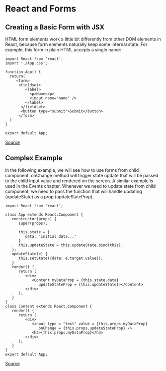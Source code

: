 # React and Forms  

## Creating a Basic Form with JSX

HTML form elements work a little bit differently from other DOM elements in React, because form elements naturally keep some internal state. For example, this form in plain HTML accepts a single name:

```
import React from 'react';
import './App.css';

function App() {
  return(
     <form>
      <fieldset>
         <label>
           <p>Name</p>
           <input name="name" />
         </label>
       </fieldset>
       <button type="submit">Submit</button>
      </form>
  )
}

export default App;

```
[Source](https://www.tutorialspoint.com/reactjs/reactjs_forms.htm)  

## Complex Example
In the following example, we will see how to use forms from child component. onChange method will trigger state update that will be passed to the child input value and rendered on the screen. A similar example is used in the Events chapter. Whenever we need to update state from child component, we need to pass the function that will handle updating (updateState) as a prop (updateStateProp).

```
import React from 'react';

class App extends React.Component {
   constructor(props) {
      super(props);
      
      this.state = {
         data: 'Initial data...'
      }
      this.updateState = this.updateState.bind(this);
   };
   updateState(e) {
      this.setState({data: e.target.value});
   }
   render() {
      return (
         <div>
            <Content myDataProp = {this.state.data} 
               updateStateProp = {this.updateState}></Content>
         </div>
      );
   }
}
class Content extends React.Component {
   render() {
      return (
         <div>
            <input type = "text" value = {this.props.myDataProp} 
               onChange = {this.props.updateStateProp} />
            <h3>{this.props.myDataProp}</h3>
         </div>
      );
   }
}
export default App;
```

[Source](https://reactjs.org/docs/forms.html)
